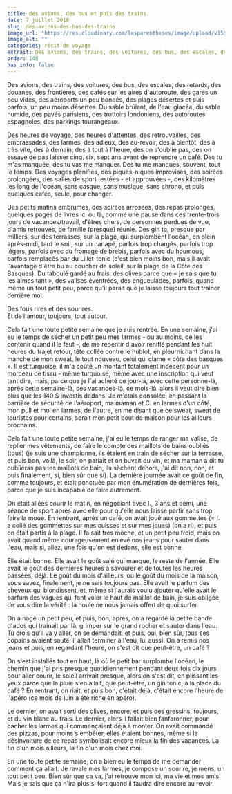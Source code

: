 ```yaml
---
title: des avions, des bus et puis des trains.
date: 7 juillet 2018
slug: des-avions-des-bus-des-trains
image_url: "https://res.cloudinary.com/lesparentheses/image/upload/v1590978617/148_des-avions-des-bus/vacances_btz_12.jpg"
image_alt: ""
categories: récit de voyage
extrait: Des avions, des trains, des voitures, des bus, des escales, des retards, des douanes, des frontières, des cafés sur les aires d'autoroute, des gares un peu vides, des aéroports un peu bondés, des plages désertes et puis parfois, un peu moins désertes. Du sable brûlant, de l'eau glacée, du sable humide, des pavés parisiens, des trottoirs londoniens, des autoroutes espagnoles, des parkings tourangeaux. Des heures de voyage, des heures d'attentes, des retrouvailles, des embrassades, des larmes, des adieux, des au-revoir, des à bientôt, des à très vite, des à demain, des à tout à l'heure, des on s'oublie pas, des on essaye de pas laisser cinq, six, sept ans avant de reprendre un café. Des tu m'as manquée, des tu vas me manquer. Des tu me manques, souvent, tout le temps. Des voyages planifiés, des piques-niques improvisés, des soirées prolongées, des salles de sport testées - et approuvées -, des kilomètres les long de l'océan, sans casque, sans musique, sans chrono, et puis quelques cafés, seule, pour changer.
order: 148
has_info: false
---
```


<div class="main-container">
  <section class="single-post--section">
    <p class="single-post--text max-width">
      Des avions, des trains, des voitures, des bus, des escales, des retards, des douanes, des frontières, des cafés sur les aires d'autoroute, des gares un peu vides, des aéroports un peu bondés, des plages désertes et puis parfois, un peu moins désertes. Du sable brûlant, de l'eau glacée, du sable humide, des pavés parisiens, des trottoirs londoniens, des autoroutes espagnoles, des parkings tourangeaux.
    </p>
    <p class="single-post--text max-width">
      Des heures de voyage, des heures d'attentes, des retrouvailles, des embrassades, des larmes, des adieux, des au-revoir, des à bientôt, des à très vite, des à demain, des à tout à l'heure, des on s'oublie pas, des on essaye de pas laisser cinq, six, sept ans avant de reprendre un café. Des tu m'as manquée, des tu vas me manquer. Des tu me manques, souvent, tout le temps. Des voyages planifiés, des piques-niques improvisés, des soirées prolongées, des salles de sport testées - et approuvées -, des kilomètres les long de l'océan, sans casque, sans musique, sans chrono, et puis quelques cafés, seule, pour changer.
    </p>
    <p class="single-post--text max-width">
      Des petits matins embrumés, des soirées arrosées, des repas prolongés, quelques pages de livres ici ou là, comme une pause dans ces trente-trois jours de vacances/travail, d'êtres chers, de personnes perdues de vue, d'amis retrouvés, de famille (presque) réunie. Des gin to, presque par milliers, sur des terrasses, sur la plage, qui surplombent l'océan, en plein après-midi, tard le soir, sur un canapé, parfois trop chargés, parfois trop légers, parfois avec du fromage de brebis, parfois avec du houmous, parfois remplacés par du Lillet-tonic (c'est bien moins bon, mais il avait l'avantage d'être bu au coucher de soleil, sur la plage de la Côte des Basques). Du taboulé gardé au frais, des olives parce que « je sais que tu les aimes tant », des valises éventrées, des engueulades, parfois, quand même un tout petit peu, parce qu'il parait que je laisse toujours tout trainer derrière moi.
    </p>
    <p class="single-post--text max-width">
      Des fous rires et des sourires. <br>
      Et de l'amour, toujours, tout autour.
    </p>
  </section>
  <section class="single-post--section">
    <p class="single-post--text max-width">
      Cela fait une toute petite semaine que je suis rentrée. En une semaine, j'ai eu le temps de sécher un petit peu mes larmes - ou au moins, de les contenir quand il le faut -, de me repentir d'avoir reniflé pendant les huit heures du trajet retour, tête collée contre le hublot, en pleurnichant dans la manche de mon sweat, le tout nouveau, celui qui clame « côte des basques ». Il est turquoise, il m'a coûté un montant totalement indécent pour un morceau de tissu - même turquoise, même avec une inscription qui veut tant dire, mais, parce que je l'ai acheté ce jour-là, avec cette personne-là, après cette semaine-là, ces vacances-là, ce mois-là, alors il veut dire bien plus que les 140 $ investis dedans. Je m'étais consolée, en passant la barrière de sécurité de l'aéroport, ma maman et C. en larmes d'un côté, mon pull et moi en larmes, de l'autre, en me disant que ce sweat, sweat de touristes pour certains, serait mon petit bout de maison pour les ailleurs prochains.
    </p>
    <p class="single-post--text max-width">
      Cela fait une toute petite semaine, j'ai eu le temps de ranger ma valise, de replier mes vêtements, de faire le compte des maillots de bains oubliés (tous) (je suis une championne, ils étaient en train de sécher sur la terrasse, et puis bon, voilà, le soir, on parlait et on buvait du vin, et ma maman a dit tu oublieras pas tes maillots de bain, ils sèchent dehors, j'ai dit non, non, et puis finalement, si, bien sûr que si). La dernière journée avait ce goût de fin, comme toujours, et était ponctuée par mon énumération de dernières fois, parce que je suis incapable de faire autrement.
    </p>
    <p class="single-post--text max-width">
      On était allées courir le matin, en négociant avec I., 3 ans et demi, une séance de sport après avec elle pour qu'elle nous laisse partir sans trop faire la moue. En rentrant, après un café, on avait joué aux gommettes (= I. a collé des gommettes sur mes cuisses et sur mes joues) (on a ri), et puis on était partis à la plage. Il faisait très moche, et un petit peu froid, mais on avait quand même courageusement enlevé nos jeans pour sauter dans l'eau, mais si, allez, une fois qu'on est dedans, elle est bonne.
    </p>
    <p class="single-post--text max-width">
      Elle était bonne. Elle avait le goût salé qui manque, le reste de l'année. Elle avait le goût des dernières heures à savourer et de toutes les heures passées, déjà. Le goût du mois d'ailleurs, ou le goût du mois de la maison, vous savez, finalement, je ne sais toujours pas. Elle avait le parfum des cheveux qui blondissent, et, même si j'aurais voulu ajouter qu'elle avait le parfum des vagues qui font voler le haut de maillot de bain, je suis obligée de vous dire la vérité : la houle ne nous jamais offert de quoi surfer.
    </p>
    <p class="single-post--text max-width">
      On a nagé un petit peu, et puis, bon, après, on a regardé la petite bande d'ados qui trainait par là, grimper sur le grand rocher et sauter dans l'eau. Tu crois qu'il va y aller, on se demandait, et puis, oui, bien sûr, tous ses copains avaient sauté, il allait terminer à l'eau, lui aussi. On a remis nos jeans et puis, en regardant l'heure, on s'est dit que peut-être, un café ?
    </p>
  </section>
  <section class="single-post--section">
    <p class="single-post--text max-width">
      On s'est installés tout en haut, là où le petit bar surplombe l'océan, le chemin que j'ai pris presque quotidiennement pendant deux fois dix jours pour aller courir, le soleil arrivait presque, alors on s'est dit, en plissant les yeux parce que la pluie s'en allait, que peut-être, un gin tonic, à la place du café ? En rentrant, on riait, et puis bon, c'était déjà, c'était encore l'heure de l'apéro (ce mois de juin a été riche en apéro).
    </p>
    <p class="single-post--text max-width">
      Le dernier, on avait sorti des olives, encore, et puis des gressins, toujours, et du vin blanc au frais. Le dernier, alors il fallait bien fanfaronner, pour cacher les larmes qui commençaient déjà à monter. On avait commandé des pizzas, pour moins s'embêter, elles étaient bonnes, même si la désinvolture de ce repas symbolisait encore mieux la fin des vacances. La fin d'un mois ailleurs, la fin d'un mois chez moi.
    </p>
  </section>
  <section class="single-post--section">
    <p class="single-post--text max-width">
      En une toute petite semaine, on a bien eu le temps de me demander comment ça allait. Je ravale mes larmes, je compose un sourire, je mens, un tout petit peu. Bien sûr que ça va, j'ai retrouvé mon ici, ma vie et mes amis. Mais je sais que ça n'ira plus si fort quand il faudra dire encore au revoir.
    </p>
  </section>
</div>
